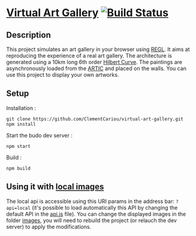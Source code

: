 # [Virtual Art Gallery](https://clementcariou.github.io/virtual-art-gallery/build) [![Build Status](https://github.com/ClementCariou/virtual-art-gallery/actions/workflows/build-and-deploy.yml/badge.svg)](https://github.com/beimnetzewdu/virtual3dartgallery/blob/main/.github/workflows/build-and-deploy.yml)
 

## Description

This project simulates an art gallery in your browser using [REGL](https://github.com/regl-project/regl).
It aims at reproducing the experience of a real art gallery.
The architecture is generated using a 10km long 6th order [Hilbert Curve](https://en.wikipedia.org/wiki/Hilbert_curve).
The paintings are asynchronously loaded from the [ARTIC](https://api.artic.edu) and placed on the walls.
You can use this project to display your own artworks.

## Setup

Installation :
```shell
git clone https://github.com/ClementCariou/virtual-art-gallery.git
npm install
```
Start the budo dev server : 
```shell
npm start
```
Build : 
```shell
npm build
```

## Using it with [local images](https://clementcariou.github.io/virtual-art-gallery/build?api=local)

The local api is accessible using this URI params in the address bar: ```?api=local``` (it's possible to load automatically this API by changing the default API in the [api.js](api/api.js) file). You can change the displayed images in the folder [images](images), you will need to rebuild the project (or relauch the dev server) to apply the modifications.
